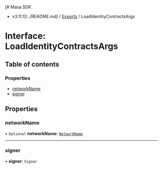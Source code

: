 [# Masa SDK
 - v3.11.1](../README.md) / [Exports](../modules.md) / LoadIdentityContractsArgs

# Interface: LoadIdentityContractsArgs

## Table of contents

### Properties

- [networkName](LoadIdentityContractsArgs.md#networkname)
- [signer](LoadIdentityContractsArgs.md#signer)

## Properties

### networkName

• `Optional` **networkName**: [`NetworkName`](../modules.md#networkname)

___

### signer

• **signer**: `Signer`
